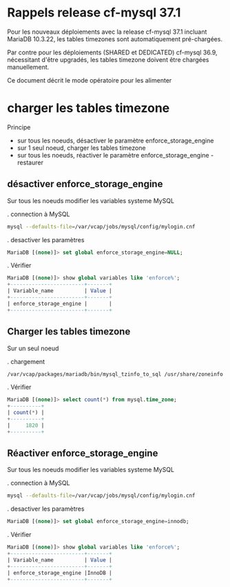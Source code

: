 # Rappels release cf-mysql 37.1
Pour les nouveaux déploiements avec la release cf-mysql 37.1 incluant MariaDB 10.3.22, les tables timezones sont automatiquement pré-chargées. 

Par contre pour les déploiements (SHARED et DEDICATED) cf-mysql 36.9, nécessitant d'être upgradés, les tables timezone doivent être chargées manuellement. 

Ce document décrit le mode opératoire pour les alimenter 


# charger les tables timezone

Principe 
- sur tous les noeuds, désactiver le paramètre  enforce_storage_engine 
- sur 1 seul noeud, charger les tables timezone
- sur tous les noeuds, réactiver le paramètre  enforce_storage_engine - restaurer 

## désactiver enforce_storage_engine  

Sur tous les noeuds  modifier les variables systeme MySQL  

. connection à MySQL

```sh
mysql --defaults-file=/var/vcap/jobs/mysql/config/mylogin.cnf
```
. desactiver les paramètres 

```sql
MariaDB [(none)]> set global enforce_storage_engine=NULL;
```

. Vérifier 

```sql
MariaDB [(none)]> show global variables like 'enforce%';
+------------------------+-------+
| Variable_name          | Value |
+------------------------+-------+
| enforce_storage_engine |       |
+------------------------+-------+
```

## Charger les tables timezone 

Sur un seul noeud  

. chargement

```sh
/var/vcap/packages/mariadb/bin/mysql_tzinfo_to_sql /usr/share/zoneinfo  | /var/vcap/packages/mariadb/bin/mysql --defaults-file="/var/vcap/jobs/mysql/config/mylogin.cnf" mysql
```
. Vérifier 

```sql
MariaDB [(none)]> select count(*) from mysql.time_zone;
+----------+
| count(*) |
+----------+
|     1820 |   
+----------+
```

## Réactiver enforce_storage_engine  

Sur tous les noeuds  modifier les variables systeme MySQL  

. connection à MySQL

```sh
mysql --defaults-file=/var/vcap/jobs/mysql/config/mylogin.cnf
```
. desactiver les paramètres 

```sql
MariaDB [(none)]> set global enforce_storage_engine=innodb;
```

. Vérifier 

```sql
MariaDB [(none)]> show global variables like 'enforce%';
+------------------------+-------+
| Variable_name          | Value |
+------------------------+-------+
| enforce_storage_engine |InnoDB |
+------------------------+-------+
```

